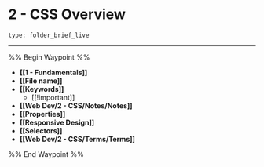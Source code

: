 # 2 - CSS Overview
 
```ccard
type: folder_brief_live
```
 
---

%% Begin Waypoint %%
- **[[1 - Fundamentals]]**
- **[[File name]]**
- **[[Keywords]]**
	- [[!important]]
- **[[Web Dev/2 - CSS/Notes/Notes]]**
- **[[Properties]]**
- **[[Responsive Design]]**
- **[[Selectors]]**
- **[[Web Dev/2 - CSS/Terms/Terms]]**

%% End Waypoint %%